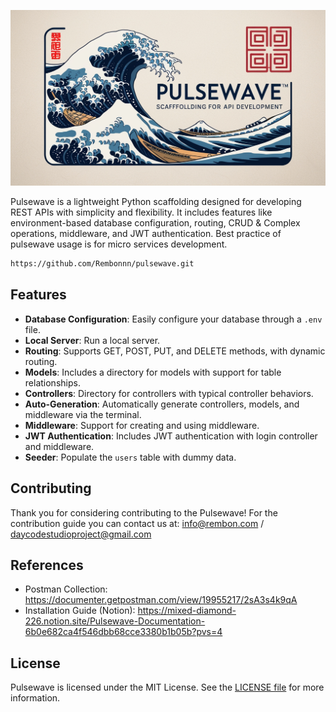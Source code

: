 <p align="center">
  <a href="http://github.com/Rembonnn" target="blank"><img src="https://github.com/Rembonnn/pulsewave/blob/master/public/pulsewave.jpg" alt="Pulsewave" /></a>
</p>

Pulsewave is a lightweight Python scaffolding designed for developing REST APIs with simplicity and flexibility. It includes features like environment-based database configuration, routing, CRUD & Complex operations, middleware, and JWT authentication. Best practice of pulsewave usage is for micro services development.
```bash
https://github.com/Rembonnn/pulsewave.git
```

## Features
- **Database Configuration**: Easily configure your database through a `.env` file.
- **Local Server**: Run a local server.
- **Routing**: Supports GET, POST, PUT, and DELETE methods, with dynamic routing.
- **Models**: Includes a directory for models with support for table relationships.
- **Controllers**: Directory for controllers with typical controller behaviors.
- **Auto-Generation**: Automatically generate controllers, models, and middleware via the terminal.
- **Middleware**: Support for creating and using middleware.
- **JWT Authentication**: Includes JWT authentication with login controller and middleware.
- **Seeder**: Populate the `users` table with dummy data.

## Contributing
Thank you for considering contributing to the Pulsewave! For the contribution guide you can contact us at: info@rembon.com / daycodestudioproject@gmail.com

## References
- Postman Collection: https://documenter.getpostman.com/view/19955217/2sA3s4k9qA
- Installation Guide (Notion): https://mixed-diamond-226.notion.site/Pulsewave-Documentation-6b0e682ca4f546dbb68cce3380b1b05b?pvs=4

## License
Pulsewave is licensed under the MIT License. See the [LICENSE file](https://github.com/Rembonnn/pulsewave/blob/master/LICENSE.md) for more information.

